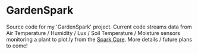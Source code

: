 GardenSpark
==============

Source code for my 'GardenSpark' project.  Current code streams data from Air Temperature / Humidity / Lux / Soil Temperature / Moisture sensors monitoring a plant to plot.ly from the [Spark Core](https://www.spark.io/).  More details / future plans to come!
